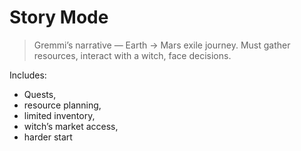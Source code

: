 # Story Mode

> Gremmi’s narrative — Earth → Mars exile journey.
> Must gather resources, interact with a witch, face decisions.

Includes:
- Quests, 
- resource planning, 
- limited inventory, 
- witch’s market access, 
- harder start

